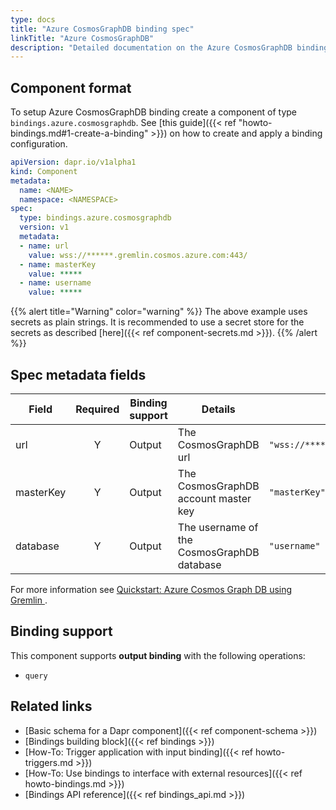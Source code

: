 ```yaml
---
type: docs
title: "Azure CosmosGraphDB binding spec"
linkTitle: "Azure CosmosGraphDB"
description: "Detailed documentation on the Azure CosmosGraphDB binding component"
---
```


## Component format

To setup Azure CosmosGraphDB binding create a component of type `bindings.azure.cosmosgraphdb`. See [this guide]({{< ref "howto-bindings.md#1-create-a-binding" >}}) on how to create and apply a binding configuration.


```yaml
apiVersion: dapr.io/v1alpha1
kind: Component
metadata:
  name: <NAME>
  namespace: <NAMESPACE>
spec:
  type: bindings.azure.cosmosgraphdb
  version: v1
  metadata:
  - name: url
    value: wss://******.gremlin.cosmos.azure.com:443/
  - name: masterKey
    value: *****
  - name: username
    value: *****
  ```

{{% alert title="Warning" color="warning" %}}
The above example uses secrets as plain strings. It is recommended to use a secret store for the secrets as described [here]({{< ref component-secrets.md >}}).
{{% /alert %}}

## Spec metadata fields

| Field              | Required | Binding support | Details | Example |
|--------------------|:--------:|--------|---------|---------|
| url | Y | Output | The CosmosGraphDB url | `"wss://******.gremlin.cosmos.azure.com:443/"` |
| masterKey | Y | Output | The CosmosGraphDB account master key | `"masterKey"` |
| database | Y | Output | The username of the CosmosGraphDB database | `"username"` |

For more information see [Quickstart: Azure Cosmos Graph DB using Gremlin ](https://docs.microsoft.com/en-us/azure/cosmos-db/graph/create-graph-console).

## Binding support

This component supports **output binding** with the following operations:

- `query`

## Related links

- [Basic schema for a Dapr component]({{< ref component-schema >}})
- [Bindings building block]({{< ref bindings >}})
- [How-To: Trigger application with input binding]({{< ref howto-triggers.md >}})
- [How-To: Use bindings to interface with external resources]({{< ref howto-bindings.md >}})
- [Bindings API reference]({{< ref bindings_api.md >}})
